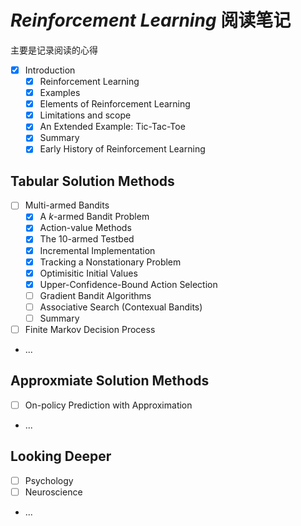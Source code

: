 # _Reinforcement Learning_  阅读笔记

主要是记录阅读的心得

- [x] Introduction
    - [x] Reinforcement Learning
    - [x] Examples
    - [x] Elements of Reinforcement Learning
    - [x] Limitations and scope
    - [x] An Extended Example: Tic-Tac-Toe
    - [x] Summary
    - [x] Early History of Reinforcement Learning

## Tabular Solution Methods

- [ ] Multi-armed Bandits
    - [x] A $k$-armed Bandit Problem
    - [x] Action-value Methods
    - [x] The 10-armed Testbed
    - [x] Incremental Implementation
    - [x] Tracking a Nonstationary Problem
    - [x] Optimisitic Initial Values
    - [x] Upper-Confidence-Bound Action Selection
    - [ ] Gradient Bandit Algorithms
    - [ ] Associative Search (Contexual Bandits)
    - [ ] Summary
- [ ] Finite Markov Decision Process
- ...

## Approxmiate Solution Methods

- [ ] On-policy Prediction with Approximation
- ...

## Looking Deeper

- [ ] Psychology
- [ ] Neuroscience
- ...